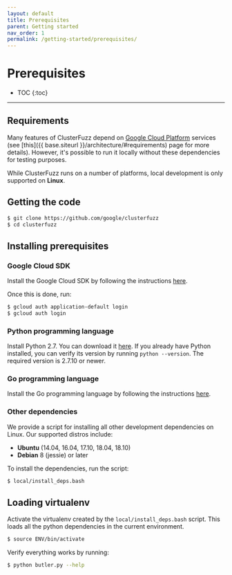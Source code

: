 ```yaml
---
layout: default
title: Prerequisites
parent: Getting started
nav_order: 1
permalink: /getting-started/prerequisites/
---
```


# Prerequisites

- TOC
{:toc}

---
## Requirements
Many features of ClusterFuzz depend on [Google Cloud
Platform](https://cloud.google.com) services (see
[this]({{ base.siteurl }}/architecture/#requirements) page for more details).
However, it's possible to run it locally without these dependencies for testing
purposes.

While ClusterFuzz runs on a number of platforms, local development is only
supported on **Linux**.

## Getting the code
```bash
$ git clone https://github.com/google/clusterfuzz
$ cd clusterfuzz
```

## Installing prerequisites

### Google Cloud SDK
Install the Google Cloud SDK by following the instructions
[here](https://cloud.google.com/sdk/).

Once this is done, run:

```bash
$ gcloud auth application-default login
$ gcloud auth login
```

### Python programming language
Install Python 2.7. You can download it
[here](https://www.python.org/downloads/release/python-2715/). If you already
have Python installed, you can verify its version by running `python --version`.
The required version is 2.7.10 or newer.

### Go programming language
Install the Go programming language by following the instructions
[here](https://golang.org/doc/install).


### Other dependencies
We provide a script for installing all other development dependencies on Linux.
Our supported distros include:

- **Ubuntu** (14.04, 16.04, 17.10, 18.04, 18.10)
- **Debian** 8 (jessie) or later

To install the dependencies, run the script:

```bash
$ local/install_deps.bash
```

## Loading virtualenv
Activate the virtualenv created by the `local/install_deps.bash` script. This
loads all the python dependencies in the current environment.

```bash
$ source ENV/bin/activate
```

Verify everything works by running:
```bash
$ python butler.py --help
```

